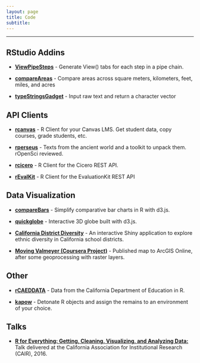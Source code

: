 ```yaml
---
layout: page
title: Code
subtitle: 
---
```


---

## RStudio Addins

- **[ViewPipeSteps](https://github.com/daranzolin/ViewPipeSteps)** - Generate View() tabs for each step in a pipe chain.

- **[compareAreas](https://github.com/daranzolin/compareAreas)** - Compare areas across square meters, kilometers, feet, miles, and acres

- **[typeStringsGadget](https://github.com/daranzolin/typeStringsGadget)** - Input raw text and return a character vector

## API Clients

- **[rcanvas](https://github.com/daranzolin/rcanvas)** - R Client for your Canvas LMS. Get student data, copy courses, grade students, etc.

- **[rperseus](https://github.com/ropensci/rperseus)** - Texts from the ancient world and a toolkit to unpack them. rOpenSci reviewed.

- **[rcicero](https://github.com/daranzolin/rcicero)** - R Client for the Cicero REST API.

- **[rEvalKit](https://github.com/daranzolin/rEvalKit)** - R Client for the EvaluationKit REST API

## Data Visualization

- **[compareBars](https://github.com/daranzolin/compareBars)** - Simplify comparative bar charts in R with d3.js.

- **[quickglobe](https://github.com/daranzolin/quickglobe)** - Interactive 3D globe built with d3.js.

- **[California District Diversity](https://github.com/daranzolin/CA-School-District-Diversity)** - An interactive Shiny application to explore ethnic diversity in California school districts.

- **[Moving Valmeyer (Coursera Project)](https://www.arcgis.com/home/webmap/viewer.html?webmap=8392b07ecd5f483591bcb9c66a337d66&extent=-90.3354,38.2837,-90.2512,38.3223)** - Published map to ArcGIS Online, after some geoprocessing with raster layers.

## Other

- **[rCAEDDATA](https://github.com/daranzolin/rCAEDDATA)** - Data from the California Department of Education in R.

- **[kapow](https://github.com/daranzolin/kapow)** - Detonate R objects and assign the remains to an environment of your choice.

## Talks

- **[R for Everything: Getting, Cleaning, Visualizing, and Analyzing Data:](https://rpubs.com/daranzolin/cair-2016-slides)** Talk delivered at the California Association for Institutional Research (CAIR), 2016. 


